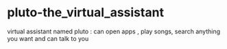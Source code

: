 # pluto-the_virtual_assistant
virtual assistant named pluto : can open apps , play songs, search anything you want and can talk to you 
